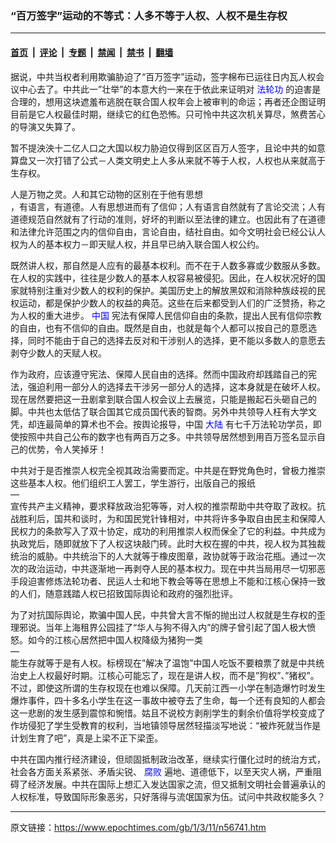 ### “百万签字”运动的不等式：人多不等于人权、人权不是生存权

---

#### [首页](../../../..?n56741) &nbsp;|&nbsp; [评论](../../../../../epoch-comment?n56741) &nbsp;|&nbsp; [专题](../../../../../epoch-special?n56741) &nbsp;|&nbsp; [禁闻](../../../../../epoch-news?n56741) &nbsp;|&nbsp; [禁书](../../../../../books?n56741) &nbsp;|&nbsp; [翻墙](https://github.com/gfw-breaker/nogfw/blob/master/README.md?n56741)


<div class="post_content" id="artbody" itemprop="articleBody">
 <!-- article content begin -->
 <p>
  据说，中共当权者利用欺骗胁迫了“百万签字”运动，签字棉布已运往日内瓦人权会议中心去了。中共此一”壮举”的本意大约一来在于依此来证明对
  <ok href="http://falundafa.org">
   <font color="blue">
    法轮功
   </font>
  </ok>
  的迫害是合理的，想用这块遮羞布逃脱在联合国人权年会上被审判的命运；再者还企图证明目前是它人权最佳时期，继续它的红色恐怖。只可怜中共这次机关算尽，煞费苦心的导演又失算了。
 </p>
 <p>
  暂不提泱泱十二亿人口之大国以权力胁迫仅得到区区百万人签字，且论中共的如意算盘又一次打错了公式－人类文明史上人多从来就不等于人权，人权也从来就高于生存权。
 </p>
 <p>
  人是万物之灵。人和其它动物的区别在于他有思想
  <br/>
  ，有语言，有道德。人有思想进而有了信仰；人有语言自然就有了言论交流；人有道德规范自然就有了行动的准则，好坏的判断以至法律的建立。也因此有了在道德和法律允许范围之内的信仰自由，言论自由，结社自由。如今文明社会已经公认人权为人的基本权力－即天赋人权，并且早已纳入联合国人权公约。
 </p>
 <p>
  既然讲人权，那自然是人应有的最基本权利。而不在于人数多寡或少数服从多数。在人权的实践中，往往是少数人的基本人权容易被侵犯。因此，在人权状况好的国家就特别注重对少数人的权利的保护。美国历史上的解放黑奴和消除种族歧视的民权运动，都是保护少数人的权益的典范。这些在后来都受到人们的广泛赞扬，称之为人权的重大进步。
  <ok href="http://www3.epochtimes.com/news/epochnews/main/2.html">
   <font color="blue">
    中国
   </font>
  </ok>
  宪法有保障人民信仰自由的条款，提出人民有信仰宗教的自由，也有不信仰的自由。既然是自由，也就是每个人都可以按自己的意愿选择，同时不能由于自己的选择去反对和干涉别人的选择，更不能以多数人的意愿去剥夺少数人的天赋人权。
 </p>
 <p>
  作为政府，应该遵守宪法、保障人民自由的选择。然而中国政府却践踏自己的宪法，强迫利用一部分人的选择去干涉另一部分人的选择，这本身就是在破坏人权。现在居然要把这一丑剧拿到联合国人权会议上去展览，只能是搬起石头砸自己的脚。中共也太低估了联合国其它成员国代表的智商。另外中共领导人枉有大学文凭，却连最简单的算术也不会。按舆论报导，中国
  <ok href="http://www3.epochtimes.com/news/epochnews/main/2.html">
   <font color="blue">
    大陆
   </font>
  </ok>
  有七千万法轮功学员，即使按照中共自己公布的数字也有两百万之多。中共领导居然想到用百万签名显示自己的优势，令人笑掉牙！
 </p>
 <p>
  中共对于是否推崇人权完全视其政治需要而定。中共是在野党角色时，曾极力推崇这些基本人权。他们组织工人罢工，学生游行，出版自己的报纸
  <br/>
  —
  <br/>
  宣传共产主义精神，要求释放政治犯等等，对人权的推崇帮助中共夺取了政权。抗战胜利后，国共和谈时，为和国民党针锋相对，中共将许多争取自由民主和保障人民权力的条款写入了双十协定，成功的利用推崇人权而保全了它的利益。中共成为执政党后，随即就放下了人权这块敲门砖。此时大权在握的中共，视人权为其独裁统治的威胁。中共统治下的人大就等于橡皮图章，政协就等于政治花瓶。通过一次次的政治运动，中共逐渐地一再剥夺人民的基本权力。现在中共当局用尽一切邪恶手段迫害修炼法轮功者、民运人士和地下教会等等在思想上不能和江核心保持一致的人们，随意践踏人权已招致国际舆论和政府的强烈批评。
 </p>
 <p>
  为了对抗国际舆论，欺骗中国人民，中共曾大言不惭的抛出过人权就是生存权的歪理邪说。当年上海租界公园挂了“华人与狗不得入内”的牌子曾引起了国人极大愤怒。如今的江核心居然把中国人权降级为猪狗一类
  <br/>
  —
  <br/>
  能生存就等于是有人权。标榜现在”解决了温饱”中国人吃饭不要粮票了就是中共统治史上人权最好时期。江核心可能忘了，现在是讲人权，而不是”狗权”、”猪权”。不过，即使这所谓的生存权现在也难以保障。几天前江西一小学在制造爆竹时发生爆炸事件，四十多名小学生在这一事故中被夺去了生命，每一个还有良知的人都会这一悲剧的发生感到震惊和惋惜。姑且不说校方剥削学生的剩余价值将学校变成了作坊侵犯了学生受教育的权利，当地镇领导居然轻描淡写地说：“被炸死就当作是计划生育了吧”，真是上梁不正下梁歪。
 </p>
 <p>
  中共在国内推行经济建设，但顽固抵制政治改革，继续实行僵化过时的统治方式，社会各方面关系紧张、矛盾尖锐、
  <ok href="http://www.dajiyuan.com/news/epochnews/news/Focus.asp?Focus_ID=315">
   <font color="blue">
    腐败
   </font>
  </ok>
  遍地、道德低下，以至天灾人祸，严重阻碍了经济发展。中共在国际上想汇入发达国家之流，但又抵制文明社会普遍承认的人权标准，导致国际形象恶劣，只好落得与流氓国家为伍。试问中共政权能多久？
 </p>
 <!-- article content end -->
 <div id="below_article_ad">
 </div>
</div>


---

原文链接：https://www.epochtimes.com/gb/1/3/11/n56741.htm